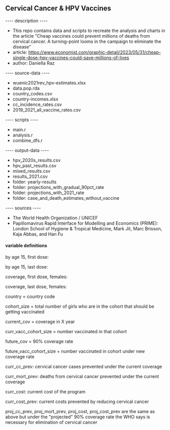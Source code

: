 ## Cervical Cancer & HPV Vaccines

---- description ---- 
* This repo contains data and scripts to recreate the analysis and charts in the article "Cheap vaccines could prevent millions of deaths from cervical cancer. A turning-point looms in the campaign to eliminate the disease" 
* article: <https://www.economist.com/graphic-detail/2023/05/31/cheap-single-dose-hpv-vaccines-could-save-millions-of-lives> 
* author: Daniella Raz

---- source-data ---- 
* wuenic2021rev_hpv-estimates.xlsx 
* data.pop.rda 
* country_codes.csv 
* country-incomes.xlsx 
* cc_incidence_rates.csv 
* 2019_2021_all_vaccine_rates.csv

---- scripts ---- 
* main.r 
* analysis.r 
* combine_dfs.r

---- output-data ---- 
* hpv_2020s_results.csv 
* hpv_past_results.csv 
* mixed_results.csv 
* results_2021.csv 
* folder: yearly-results 
* folder: projections_with_gradual_90pct_rate 
* folder: projections_with_2021_rate 
* folder: case_and_death_estimates_without_vaccine

---- sources ---- 
* The World Health Organization / UNICEF 
* Papillomavirus Rapid Interface for Modelling and Economics (PRIME): London School of Hygiene & Tropical Medicine, Mark Jit, Marc Brisson, Kaja Abbas, and Han Fu

#### variable definitions

by age 15, first dose:

by age 15, last dose:

coverage, first dose, females:

coverage, last dose, females:

country = country code

cohort_size = total number of girls who are in the cohort that should be getting vaccinated

current_cov = coverage in X year

curr_vacc_cohort_size = number vaccinated in that cohort

future_cov = 90% coverage rate

future_vacc_cohort_size = number vaccinated in cohort under new coverage rate

curr_cc_prev: cervical cancer cases prevented under the current coverage

curr_mort_prev: deaths from cervical cancer prevented under the current coverage

curr_cost: current cost of the program

curr_cost_prev: current costs prevented by reducing cervical cancer

proj_cc_prev, proj_mort_prev, proj_cost, proj_cost_prev are the same as above but under the "projected" 90% coverage rate the WHO says is necessary for elimination of cervical cancer
